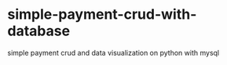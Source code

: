 # simple-payment-crud-with-database
simple payment crud and data visualization on python with mysql
